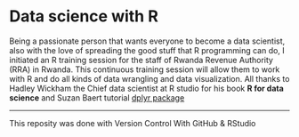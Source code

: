# Data science with R

Being a passionate person that wants everyone to become a data scientist, also with the love of spreading the good stuff that R programming can do, I initiated an R training session for the staff of Rwanda Revenue Authority (RRA) in Rwanda. This continuous training session will allow them to work with R and do all kinds of data wrangling and data visualization. All thanks to Hadley Wickham the Chief data scientist at R studio for his book **R for data science** and Suzan Baert tutorial [dplyr package](https://suzan.rbind.io/categories/tutorial/)

---
This reposity was done with Version Control With GitHub & RStudio


